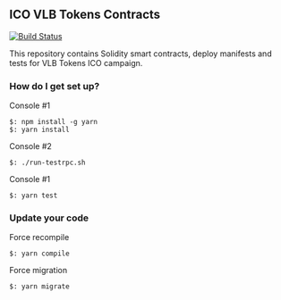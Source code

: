 ## ICO VLB Tokens Contracts ##

[![Build Status](https://travis-ci.org/VLBtoken/vlbtokensale.svg?branch=master)](https://travis-ci.org/VLBtoken/vlbtokensale)

This repository contains Solidity smart contracts, deploy manifests and tests for VLB Tokens ICO campaign.

### How do I get set up? ###
Console #1
```
$: npm install -g yarn
$: yarn install
```

Console #2
```
$: ./run-testrpc.sh
```

Console #1
```
$: yarn test
```

### Update your code ###
Force recompile
```
$: yarn compile
```

Force migration
```
$: yarn migrate
```



